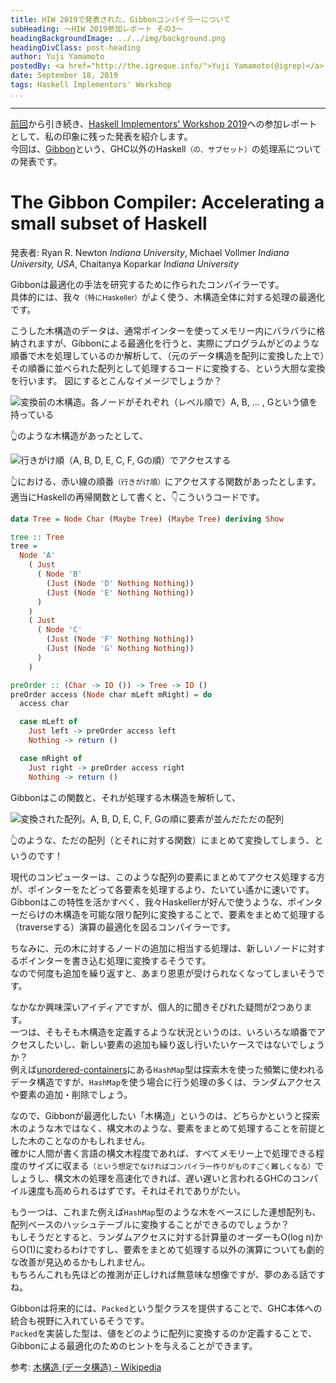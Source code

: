 ```yaml
---
title: HIW 2019で発表された、Gibbonコンパイラーについて
subHeading: ～HIW 2019参加レポート その3～
headingBackgroundImage: ../../img/background.png
headingDivClass: post-heading
author: Yuji Yamamoto
postedBy: <a href="http://the.igreque.info/">Yuji Yamamoto(@igrep)</a>
date: September 18, 2019
tags: Haskell Implementors' Workshop
...
```

---

[前回](/posts/2019/hiw-ghc-future.html)から引き続き、[Haskell Implementors' Workshop 2019](https://icfp19.sigplan.org/home/hiw-2019#About)への参加レポートとして、私の印象に残った発表を紹介します。  
今回は、[Gibbon](http://iu-parfunc.github.io/gibbon/)という、GHC以外のHaskell<small>（の、サブセット）</small>の処理系についての発表です。

# The Gibbon Compiler: Accelerating a small subset of Haskell

発表者: Ryan R. Newton *Indiana University*, Michael Vollmer *Indiana University, USA*, Chaitanya Koparkar *Indiana University*

Gibbonは最適化の手法を研究するために作られたコンパイラーです。  
具体的には、我々<small>（特にHaskeller）</small>がよく使う、木構造全体に対する処理の最適化です。

こうした木構造のデータは、通常ポインターを使ってメモリー内にバラバラに格納されますが、Gibbonによる最適化を行うと、実際にプログラムがどのような順番で木を処理しているのか解析して、（元のデータ構造を配列に変換した上で）その順番に並べられた配列として処理するコードに変換する、という大胆な変換を行います。
図にするとこんなイメージでしょうか？

![変換前の木構造。各ノードがそれぞれ（レベル順で）A, B, ... , Gという値を持っている](/img/2019/hiw-gibbons/tree-and-array1.svg)

👆のような木構造があったとして、

![行きがけ順（A, B, D, E, C, F, Gの順）でアクセスする](/img/2019/hiw-gibbons/tree-and-array2.svg)

👆における、赤い線の順番<small>（行きがけ順）</small>にアクセスする関数があったとします。  
適当にHaskellの再帰関数として書くと、👇こういうコードです。

```haskell
data Tree = Node Char (Maybe Tree) (Maybe Tree) deriving Show

tree :: Tree
tree =
  Node 'A'
    ( Just
      ( Node 'B'
        (Just (Node 'D' Nothing Nothing))
        (Just (Node 'E' Nothing Nothing))
      )
    )
    ( Just
      ( Node 'C'
        (Just (Node 'F' Nothing Nothing))
        (Just (Node 'G' Nothing Nothing))
      )
    )

preOrder :: (Char -> IO ()) -> Tree -> IO ()
preOrder access (Node char mLeft mRight) = do
  access char

  case mLeft of
    Just left -> preOrder access left
    Nothing -> return ()

  case mRight of
    Just right -> preOrder access right
    Nothing -> return ()
```

Gibbonはこの関数と、それが処理する木構造を解析して、

![変換された配列。A, B, D, E, C, F, Gの順に要素が並んだただの配列](/img/2019/hiw-gibbons/tree-and-array3.svg)

👆のような、ただの配列（とそれに対する関数）にまとめて変換してしまう、というのです！

現代のコンピューターは、このような配列の要素にまとめてアクセス処理する方が、ポインターをたどって各要素を処理するより、たいてい遙かに速いです。  
Gibbonはこの特性を活かすべく、我々Haskellerが好んで使うような、ポインターだらけの木構造を可能な限り配列に変換することで、要素をまとめて処理する（traverseする）演算の最適化を図るコンパイラーです。

ちなみに、元の木に対するノードの追加に相当する処理は、新しいノードに対するポインターを書き込む処理に変換するそうです。  
なので何度も追加を繰り返すと、あまり恩恵が受けられなくなってしまいそうです。

なかなか興味深いアイディアですが、個人的に聞きそびれた疑問が2つあります。  
一つは、そもそも木構造を定義するような状況というのは、いろいろな順番でアクセスしたいし、新しい要素の追加も繰り返し行いたいケースではないでしょうか？  
例えば[unordered-containers](http://hackage.haskell.org/package/unordered-containers)にある`HashMap`型は探索木を使った頻繁に使われるデータ構造ですが、`HashMap`を使う場合に行う処理の多くは、ランダムアクセスや要素の追加・削除でしょう。

なので、Gibbonが最適化したい「木構造」というのは、どちらかというと探索木のような木ではなく、構文木のような、要素をまとめて処理することを前提とした木のことなのかもしれません。  
確かに人間が書く言語の構文木程度であれば、すべてメモリー上で処理できる程度のサイズに収まる<small>（という想定でなければコンパイラー作りがものすごく難しくなる）</small>でしょうし、構文木の処理を高速化できれば、遅い遅いと言われるGHCのコンパイル速度も高められるはずです。それはそれでありがたい。

もう一つは、これまた例えば`HashMap`型のような木をベースにした連想配列も、配列ベースのハッシュテーブルに変換することができるのでしょうか？  
もしそうだとすると、ランダムアクセスに対する計算量のオーダーもO(log n)からO(1)に変わるわけですし、要素をまとめて処理する以外の演算についても劇的な改善が見込めるかもしれません。  
もちろんこれも先ほどの推測が正しければ無意味な想像ですが、夢のある話ですね。

Gibbonは将来的には、`Packed`という型クラスを提供することで、GHC本体への統合も視野に入れているそうです。  
`Packed`を実装した型は、値をどのように配列に変換するのか定義することで、Gibbonによる最適化のためのヒントを与えることができます。

参考: [木構造 (データ構造) - Wikipedia](https://ja.wikipedia.org/w/index.php?title=%E6%9C%A8%E6%A7%8B%E9%80%A0_\(%E3%83%87%E3%83%BC%E3%82%BF%E6%A7%8B%E9%80%A0\)&oldid=72655479)
